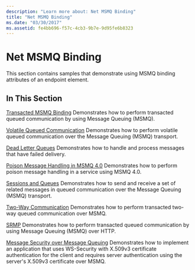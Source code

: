 ```yaml
---
description: "Learn more about: Net MSMQ Binding"
title: "Net MSMQ Binding"
ms.date: "03/30/2017"
ms.assetid: fe4bb696-f57c-4cb3-9b7e-9d95fe6b8323
---
```

# Net MSMQ Binding

This section contains samples that demonstrate using MSMQ binding attributes of an endpoint element.

## In This Section

 [Transacted MSMQ Binding](transacted-msmq-binding.md)
Demonstrates how to perform transacted queued communication by using Message Queuing (MSMQ).

 [Volatile Queued Communication](volatile-queued-communication.md)
Demonstrates how to perform volatile queued communication over the Message Queuing (MSMQ) transport.

 [Dead Letter Queues](dead-letter-queues.md)
Demonstrates how to handle and process messages that have failed delivery.

 [Poison Message Handling in MSMQ 4.0](poison-message-handling-in-msmq-4-0.md)
Demonstrates how to perform poison message handling in a service using MSMQ 4.0.

 [Sessions and Queues](sessions-and-queues.md)
Demonstrates how to send and receive a set of related messages in queued communication over the Message Queuing (MSMQ) transport.

 [Two-Way Communication](two-way-communication.md)
Demonstrates how to perform transacted two-way queued communication over MSMQ.

 [SRMP](srmp.md)
Demonstrates how to perform transacted queued communication by using Message Queuing (MSMQ) over HTTP.

 [Message Security over Message Queuing](message-security-over-message-queuing.md)
Demonstrates how to implement an application that uses WS-Security with X.509v3 certificate authentication for the client and requires server authentication using the server's X.509v3 certificate over MSMQ.
